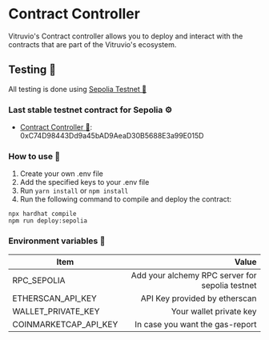 # Contract Controller

Vitruvio's Contract controller allows you to deploy and interact with the contracts that are part of the Vitruvio's ecosystem.

## Testing 🧪

All testing is done using [Sepolia Testnet 🔗](https://sepolia.etherscan.io/)

### Last stable testnet contract for Sepolia ⚙️

- [Contract Controller 🔄](https://sepolia.etherscan.io/address/0xC74D98443Dd9a45bAD9AeaD30B5688E3a99E015D): 0xC74D98443Dd9a45bAD9AeaD30B5688E3a99E015D

### How to use 🤔

1.  Create your own .env file
2.  Add the specified keys to your .env file
3.  Run `yarn install` or `npm install`
4.  Run the following command to compile and deploy the contract:

```shell
npx hardhat compile
npm run deploy:sepolia
```

### Environment variables 📝

| Item                  |                                           Value |
| --------------------- | ----------------------------------------------: |
| RPC_SEPOLIA           | Add your alchemy RPC server for sepolia testnet |
| ETHERSCAN_API_KEY     |                   API Key provided by etherscan |
| WALLET_PRIVATE_KEY    |                         Your wallet private key |
| COINMARKETCAP_API_KEY |                 In case you want the gas-report |

